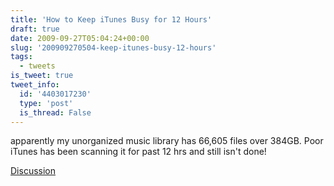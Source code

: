 ```yaml
---
title: 'How to Keep iTunes Busy for 12 Hours'
draft: true
date: 2009-09-27T05:04:24+00:00
slug: '200909270504-keep-itunes-busy-12-hours'
tags:
  - tweets
is_tweet: true
tweet_info:
  id: '4403017230'
  type: 'post'
  is_thread: False
---
```




apparently my unorganized music library has 66,605 files over 384GB. Poor iTunes has been scanning it for past 12 hrs and still isn't done!

[Discussion](https://x.com/sytelus/status/4403017230)
